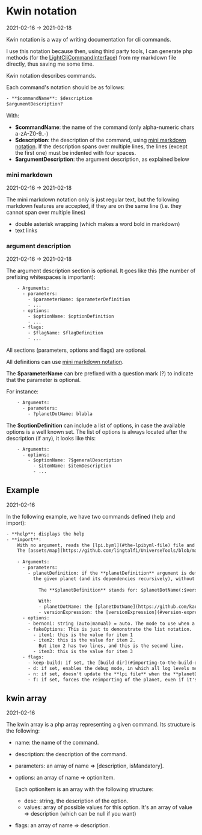 Kwin notation
=============
2021-02-16 -> 2021-02-18

Kwin notation is a way of writing documentation for cli commands.

I use this notation because then, using third party tools, I can generate php methods (for
the [LightCliCommandInterface](https://github.com/lingtalfi/Light_Cli/blob/master/doc/api/Ling/Light_Cli/CliTools/Program/LightCliCommandInterface.md))
from my markdown file directly, thus saving me some time.

Kwin notation describes commands.

Each command's notation should be as follows:

```txt
- **$commandName**: $description
$argumentDescription?
```

With:

- **$commandName**: the name of the command (only alpha-numeric chars a-zA-Z0-9_-)
- **$description**: the description of the command, using [mini markdown notation](#mini-markdown).
    If the description spans over multiple lines, the lines (except the first one) must be indented with four spaces.    
- **$argumentDescription**: the argument description, as explained below



### mini markdown
2021-02-16 -> 2021-02-18


The mini markdown notation only is just regular text, but the following markdown features are accepted, if they are on the same line (i.e. they cannot span over multiple lines)

- double asterisk wrapping (which makes a word bold in markdown)
- text links 




### argument description
2021-02-16 -> 2021-02-18


The argument description section is optional. It goes like this (the number of prefixing whitespaces is important):


```txt
    - Arguments:
      - parameters: 
        - $parameterName: $parameterDefinition 
        - ... 
      - options: 
        - $optionName: $optionDefinition
        - ... 
      - flags: 
        - $flagName: $flagDefinition
        - ... 
```


All sections (parameters, options and flags) are optional.

All definitions can use [mini markdown notation](#mini-markdown).

The **$parameterName** can bre prefixed with a question mark (?) to indicate that the parameter is optional.

For instance:
```txt
    - Arguments:
      - parameters: 
        - ?planetDotName: blabla
```


The **$optionDefinition** can include a list of options, in case the available options is a well known set.
The list of options is always located after the description (if any), it looks like this:


```txt 
    - Arguments:
      - options: 
        - $optionName: ?$generalDescription
          - $itemName: $itemDescription 
          - ...
```











Example
----------
2021-02-16


In the following example, we have two commands defined (help and import):

```txt
- **help**: displays the help 
- **import**:
    With no argument, reads the [lpi.byml](#the-lpibyml-file) file and makes sure every planet defined in it is imported (along with its dependencies, recursively) in the host app.
    The [assets/map](https://github.com/lingtalfi/UniverseTools/blob/master/doc/pages/conception-notes.md#the-planets-and-assetsmap) are not copied.
      
    - Arguments:
      - parameters: 
        - planetDefinition: if the **planetDefinition** argument is defined, it will [import](https://github.com/lingtalfi/TheBar/blob/master/discussions/import-install.md#summary) 
          the given planet (and its dependencies recursively), without the **assets/map**, and update the **lpi.byml** file accordingly, using a plus symbol at the end of every newly imported planet's version number.
          
            The **$planetDefinition** stands for: $planetDotName(:$versionExpression)?
          
            With:
            - planetDotName: the [planetDotName](https://github.com/karayabin/universe-snapshot#the-planet-https://github.com/lingtalfi/TheBar/blob/master/discussions/import-install.md#summarydot-name)
            - versionExpression: the [versionExpression](#version-expression), defaults to last if not defined
      - options: 
        - bernoni: string (auto|manual) = auto. The mode to use when a [bernoni conflict](#the-bernoni-problem-what-happens-in-case-of-conflict) occurs.
        - fakeOptions: This is just to demonstrate the list notation.
          - item1: this is the value for item 1
          - item2: this is the value for item 2.
            But item 2 has two lines, and this is the second line.              
          - item3: this is the value for item 3
      - flags: 
        - keep-build: if set, the [build dir](#importing-to-the-build-dir) will not be automatically removed after a successful operation.
        - d: if set, enables the debug mode, in which all log levels messages are displayed
        - n: if set, doesn't update the **lpi file** when the **planetDefinition** parameter is defined
        - f: if set, forces the reimporting of the planet, even if it's already in your app
```



kwin array
-------------
2021-02-16

The kwin array is a php array representing a given command.
Its structure is the following:


- name: the name of the command.
- description: the description of the command.
- parameters: an array of name => \[description, isMandatory].
- options: an array of name => optionItem.
  
    Each optionItem is an array with the following structure:
    
    - desc: string, the description of the option.
    - values: array of possible values for this option.
         It's an array of value => description (which can be null if you want)    

- flags: an array of name => description.











